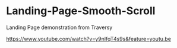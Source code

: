 # Landing-Page-Smooth-Scroll
Landing Page demonstration from Traversy

https://www.youtube.com/watch?v=y9nlfqT4s9s&feature=youtu.be
